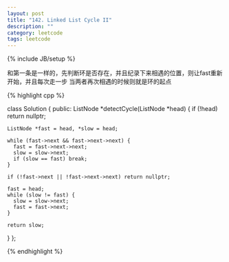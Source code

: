 ```yaml
---
layout: post
title: "142. Linked List Cycle II"
description: ""
category: leetcode
tags: leetcode
---
```

{% include JB/setup %}

和第一条是一样的，先判断环是否存在，并且纪录下来相遇的位置，则让fast重新开始，并且每次走一步
当两者再次相遇的时候则就是环的起点

{% highlight cpp %}

class Solution {
public:
  ListNode *detectCycle(ListNode *head) {
    if (!head) return nullptr;
    
    ListNode *fast = head, *slow = head;
    
    while (fast->next && fast->next->next) {
      fast = fast->next->next;
      slow = slow->next;
      if (slow == fast) break;
    }
    
    if (!fast->next || !fast->next->next) return nullptr;
    
    fast = head;
    while (slow != fast) {
      slow = slow->next;
      fast = fast->next;
    }
    
    return slow;
  }
};

{% endhighlight %}
